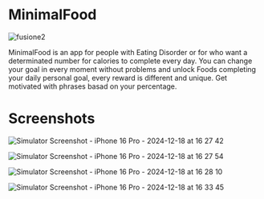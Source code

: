 # MinimalFood

![fusione2](https://github.com/user-attachments/assets/057bfa7b-8c14-4956-be7b-7691f644cf83)

MinimalFood is an app for people with Eating Disorder or for who want a determinated number for calories to complete every day.
You can change your goal in every moment without problems and unlock Foods completing your daily personal goal, every reward is different and unique.
Get motivated with phrases basad on your percentage.

# Screenshots
![Simulator Screenshot - iPhone 16 Pro - 2024-12-18 at 16 27 42](https://github.com/user-attachments/assets/6f642d33-bb00-4662-be58-0aeb51f64c03)

![Simulator Screenshot - iPhone 16 Pro - 2024-12-18 at 16 27 54](https://github.com/user-attachments/assets/8cea7d04-0d5c-4960-9a73-c7c6383a1196)

![Simulator Screenshot - iPhone 16 Pro - 2024-12-18 at 16 28 10](https://github.com/user-attachments/assets/f0bd69cd-f42b-4067-968a-8f9d751bf233)

![Simulator Screenshot - iPhone 16 Pro - 2024-12-18 at 16 33 45](https://github.com/user-attachments/assets/3524eb52-fdac-47fb-b53b-1bcd7bbcc476)
